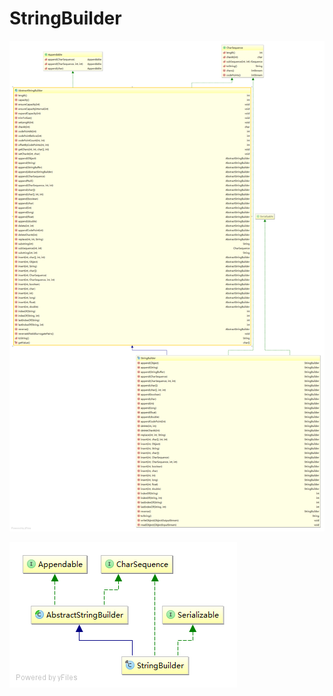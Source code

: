 # StringBuilder
![](/assets/lang/StringBuild实现和继承的方法.png)



![](/assets/lang/StringBuild接口和继承接口.png)




